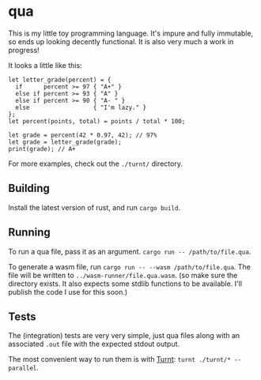 # qua

This is my little toy programming language. It's impure and fully immutable, so
ends up looking decently functional. It is also very much a work in progress!

It looks a little like this:

```
let letter_grade(percent) = {
  if      percent >= 97 { "A+" }
  else if percent >= 93 { "A" }
  else if percent >= 90 { "A- " }
  else                  { "I'm lazy." }
};
let percent(points, total) = points / total * 100;

let grade = percent(42 * 0.97, 42); // 97%
let grade = letter_grade(grade);
print(grade); // A+
```

For more examples, check out the `./turnt/` directory.

## Building

Install the latest version of rust, and run `cargo build`.

## Running

To run a qua file, pass it as an argument. `cargo run -- /path/to/file.qua`.

To generate a wasm file, run `cargo run -- --wasm /path/to/file.qua`. The file
will be written to `../wasm-runner/file.qua.wasm`. (so make sure the directory
exists. It also expects some stdlib functions to be available. I'll publish the
code I use for this soon.)

## Tests

The (integration) tests are very very simple, just qua files along with an
associated `.out` file with the expected stdout output.

The most convenient way to run them is with [Turnt]:
`turnt ./turnt/* --parallel`.

[Turnt]: https://github.com/cucapra/turnt

